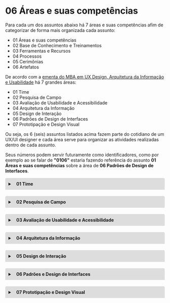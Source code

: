 # 06 Áreas e suas competências
Para cada um dos assuntos abaixo há 7 áreas e suas competências afim de categorizar de forma mais organizada cada assunto:
  * 01 Áreas e suas competências
  * 02 Base de Conhecimento e Treinamentos
  * 03 Ferramentas e Recursos
  * 04 Processos
  * 05 Cerimônias
  * 06 Artefatos

De acordo com a [ementa do MBA em UX Design, Arquitetura da Informação e Usabilidade](https://poslive.infnet.edu.br/mba-ux-design/) há 7 grandes áreas:
  * 01 Time
  * 02 Pesquisa de Campo
  * 03 Avaliação de Usabilidade e Acessibilidade
  * 04 Arquitetura da Informação
  * 05 Design de Interação
  * 06 Padrões de Design de Interfaces
  * 07 Prototipação e Design Visual


Ou seja, os 6 (seis) assuntos listados acima fazem parte do cotidiano de um UX/UI designer e cada área serve para organizar as atividades realizadas dentro de cada assunto. 

Seus números podem servir futuramente como identificadores, como por exemplo ao se falar de **"0106"** estaria fazendo referência do assunto **01 Áreas e suas competências** sobre a área de **06 Padrões de Design de Interfaces**.

<details style="margin-bottom:20px;">
  <link rel="stylesheet" href="https://cdnjs.cloudflare.com/ajax/libs/font-awesome/5.15.3/css/all.min.css" integrity="sha512-iBBXm8fW90+nuLcSKlbmrPcLa0OT92xO1BIsZ+ywDWZCvqsWgccV3gFoRBv0z+8dLJgyAHIhR35VZc2oM/gI1w==" crossorigin="anonymous" referrerpolicy="no-referrer" />
  <summary style="
    background-color: #ddd;
    padding: 10px;
    font-weight: bold;
    border-radius: 4px 4px 0 0;
    cursor:pointer;"
    title="Clique aqui para visualizar as competências da área de Time">
    <i class="fas fa-users" style="color: #2879d0;margin-right:10px;"></i> 01 Time</summary>
  <div style="
    border: 1px solid #ddd;
    border-radius: 0 0 4px 4px;
    padding: 15px;">
    <p><b>Time</b> trata-se da própria equipe de design, onde nesse item é detalhado como nossas atividades são realizadas. E quando essa área é pontuada em algum assunto, o mesmo vai representar como nós designers a realizamos com foco no profissionalismo, como por exemplo se essa área for descrita no assunto *Artefatos* isso quer dizer que há algum recurso que facilite algum processo de organização de como é estruturada nossa equipe e dois exemplos já pontuados é o nosso Trello e esse site do Arquitetura onde está realizando essa leitura.</p>
    <hr>
    <p><b>Competências</b></p>
    <ul>
      <li style="margin-top:10px;"><u>Expor como fazemos nosso trabalho</u>
        <ul>
          <li><b>Padronizar</b>: como facilitamos a qualidade do projeto por meio de conjuntos de ferramentas e processos consistentes;</li>
          <li><b>Harmonizar</b>: como podemos compartilhar e expandir a inteligência de design para que todos trabalhemos a partir do mesmo entendimento compartilhado e construamos um terreno comum;</li>
          <li><b>Priorizar</b>: como tomamos decisões sobre em quais projetos trabalhar e quando trabalhar neles.</li>
        </ul>
      </li>
      <li style="margin-top:10px;"><u>Expor como trabalhamos juntos</u>
        <ul>
          <li><b>Organizar</b>: como estruturamos nossas equipes e construímos a equipe certa;</li>
          <li><b>Colaborar</b>: Como criamos ambientes e encontros que permitem uma comunicação eficaz;</li>
          <li><b>Humanizar</b>:  Como podemos garantir que as práticas de contratação, integração e desenvolvimento profissional tratem os funcionários como seres humanos em primeiro lugar.</li>
        </ul>
      </li>
      <li style="margin-top:10px;"><u>Expor como nosso trabalho cria impacto</u>
        <ul>
          <li><b>Medir</b>: como tornamos o design responsável ao definir e medir a qualidade do design;</li>
          <li><b>Socializar</b>: como educamos os outros sobre o papel e o valor do design;</li>
          <li><b>Habilitar</b>:  como cultivamos a compreensão e o uso das atividades de design, mesmo por aqueles fora da equipe de design.</li>
        </ul>
      </li>
    </ul>
  </div>
</details>

<details style="margin-bottom:20px;">
  <summary style="
    background-color: #ddd;
    padding: 10px;
    font-weight: bold;
    border-radius: 4px 4px 0 0;
    cursor:pointer;"
    title="Clique aqui para visualizar as competências da área de Pesquisa de Campo">
    <i class="fas fa-people-arrows" style="color: #2879d0;margin-right:10px;"></i> 02 Pesquisa de Campo</summary>
  <div style="
    border: 1px solid #ddd;
    border-radius: 0 0 4px 4px;
    padding: 15px;">
    <p>Pesquisa de Campo de acordo com a <a href="https://www.questionpro.com/pt-br/pesquisa-de-campo.html" target="_blank">QUESTIONPRO</a> significa:</p>
    <blockquote>
      "A <b>pesquisa de campo</b> é a coleta de novos dados de fontes primárias para um propósito específico. Trata-se de um método qualitativo de coleta de dados que visa compreender, observar e interagir com pessoas em seu ambiente natural."
    </blockquote>
    <hr>
    <p><b>Competências</b></p>
    <ul>
      <li>Planejar a pesquisa com usuários;</li>
      <li>Realizar pesquisa com usuários com diferentes métodos;</li>
      <li>Consolidar as informações coletadas na pesquisa;</li>
      <li>Definir a solução de design a partir da identificação do problema;</li>
      <li>Realizar pesquisa desk;</li>
      <li>Recrutar participantes para a pesquisa;</li>
      <li>Analisar insights da pesquisa;</li>
      <li>Elaborar relatório de pesquisa com usuários.</li>
    </ul>
  </div>
</details>

<details style="margin-bottom:20px;">
  <summary style="
    background-color: #ddd;
    padding: 10px;
    font-weight: bold;
    border-radius: 4px 4px 0 0;
    cursor:pointer;"
    title="Clique aqui para visualizar as competências da área de Avaliação de Usabilidade e Acessibilidade">
    <i class="fas fa-universal-access" style="color: #2879d0;margin-right:10px;"></i> 03 Avaliação de Usabilidade e Acessibilidade</summary>
  <div style="
    border: 1px solid #ddd;
    border-radius: 0 0 4px 4px;
    padding: 15px;">
    <p>Visa a realização de pesquisas avaliativas que de acordo com <a href="https://www.teses.usp.br/teses/disponiveis/55/55134/tde-17012017-095657/publico/SandraSouzaRodrigues_revisada.pdf" target="_blank">Sandra Souza Rodrigues, 2016</a> apud Power, Freire e Petrie (2010) serve para:</p>
    <blockquote>
      "(...) que as informações possam estar acessíveis de forma mais ampla possível, é necessário que os diferentes perfis de usuários sejam atendidos."* Ou seja, o produto final deve ser abrangente em seus aspectos usáveis e acessíveis."
    </blockquote>
    <p><b>Mas o que é usabilidade e acessibilidade?</b></p>
    <p><b>Usabilidade</b> = é o termo utilizado para se referir à facilidade com que os usuários lidam com uma ferramenta. Em outras palavras, é a maneira com a qual um dispositivo ou funcionalidade tecnológica é aplicado para o cumprimento de seu objetivo. <a href="https://neilpatel.com/br/blog/usabilidade-o-que-e/" target="_blank">[Neil Patel, 2021]</a>.</p>
    <p><b>Acessibilidade</b> = é a possibilidade de acessar um lugar, serviço, produto ou informação de maneira segura e autônoma, sem nenhum tipo de barreira, beneficiando a todas as pessoas, com ou sem deficiência, em todas as fases da vida. <a href="https://guiaderodas.com/o-que-e-acessibilidade/" target="_blank">[GUIA DE RODAS, 2020]</a>.</p>
    <hr>
    <p><b>Competências</b></p>
    <ul>
      <li>Planejar testes de avaliação de usabilidade;</li>
      <li>Realizar testes de avaliação heurística;</li>
      <li>Realizar testes de avaliação de usabilidade com usuários;</li>
      <li>Elaborar relatórios de avaliação com usuários;</li>
      <li>Realizar testes com protótipo de baixa fidelidade;</li>
      <li>Realizar testes de usabilidade de aplicativos mobile;</li>
      <li>Seguir recomendações para acessibilidade no design da interface.</li>
    </ul>
  </div>
</details> 

<details style="margin-bottom:20px;">
  <summary style="
    background-color: #ddd;
    padding: 10px;
    font-weight: bold;
    border-radius: 4px 4px 0 0;
    cursor:pointer;"
    title="Clique aqui para visualizar as competências da área de Arquitetura da Informação">
    <i class="fas fa-sitemap" style="color: #2879d0;margin-right:10px;"></i> 04 Arquitetura da Informação</summary>
  <div style="
    border: 1px solid #ddd;
    border-radius: 0 0 4px 4px;
    padding: 15px;">
    <p>De acordo com <a href="https://rockcontent.com/br/blog/arquitetura-da-informacao/" target="_blank">Thiago Xavier (ROCKCONTENT, 2018)</a> apud Information Architecture Institute (Instituto de Arquitetura da Informação) uma definição sucinta consiste em:</p>
    <blockquote>
      "A <b>arquitetura da informação</b> é a prática de decidir como organizar as partes de alguma coisa de modo a torná-la compreensível."
    </blockquote>
    <p>Onde Xavier detalha que:</p>
    <blockquote>
      "Se formos desenvolver essa descrição, podemos dizer que a IA tem a função de auxiliar as pessoas a encontrar o que elas estão procurando. Seja em objetos ou locais, físicos ou digitais, ela também possui a finalidade de tornar claro o contexto em que o indivíduo ou usuário está."
    </blockquote>
    <hr>
    <p><b>Competências</b></p>
    <ul>
      <li>Organizar e rotular o conteúdo de um site, sistema ou aplicativo;</li>
      <li>Projetar a navegação de um site, sistema ou aplicativo;</li>
      <li>Projetar a busca de um site, sistema ou aplicativo;</li>
      <li>Realizar testes de card sorting;</li>
      <li>Elaborar wireframes;</li>
      <li>Elaborar inventário de conteúdo de um site ou portal;</li>
      <li>Definir a hierarquia das informações em uma página;</li>
      <li>Elaborar layouts de páginas a partir da organização do conteúdo, rotulação, navegação e busca.</li>
    </ul>
  </div>
</details>

<details style="margin-bottom:20px;">
  <summary style="
    background-color: #ddd;
    padding: 10px;
    font-weight: bold;
    border-radius: 4px 4px 0 0;
    cursor:pointer;"
    title="Clique aqui para visualizar as competências da área de Design de Interação">
    <i class="far fa-hand-point-up" style="color: #2879d0;margin-right:10px;"></i> 05 Design de Interação</summary>
  <div style="
    border: 1px solid #ddd;
    border-radius: 0 0 4px 4px;
    padding: 15px;">
    <p>Conforme <a href="https://brasil.uxdesign.cc/qual-a-diferenca-entre-design-de-interacao-e-ux-design-66f8a4f140f" target="_blank">Guilherme Gonzalez (UX COLLECTIVE, 2014)</a> design de interação é:</p>
    <blockquote>
      "O <b>design de interação</b> é especificamente uma disciplina que estuda a interação (através de uma interface) entre um sistema e o usuário. Ele também pode incorporar design focado em como a informação deve ser apresentada no prazo de um sistema para permitir que o usuário entenda melhor a informação, é muitas vezes considerada a disciplina separada de “design de informação” também."
    </blockquote>
    <hr>
    <p><b>Competências</b></p>
    <ul>
      <li>Mapear a experiência de um site, sistema ou aplicativo;</li>
      <li>Elaborar o fluxo das tarefas de um site, sistema ou aplicativo;</li>
      <li>Detalhar as ações do usuário;</li>
      <li>Elaborar cenários de uso para personas;</li>
      <li>Detalhar o feedback do sistema;</li>
      <li>Definir as microinterações de um site, sistema ou aplicativo;</li>
      <li>Elaborar o fluxo de telas em um protótipo a partir da definição da interação.</li>
    </ul>
  </div>
</details>

<details style="margin-bottom:20px;">
  <summary style="
    background-color: #ddd;
    padding: 10px;
    font-weight: bold;
    border-radius: 4px 4px 0 0;
    cursor:pointer;"
    title="Clique aqui para visualizar as competências da área de Padrões e Design de Interfaces">
    <i class="fas fa-window-restore" style="color: #2879d0;margin-right:10px;"></i> 06 Padrões e Design de Interfaces</summary>
  <div style="
    border: 1px solid #ddd;
    border-radius: 0 0 4px 4px;
    padding: 15px;">
    <p>De acordo com <a href="https://raidboxes.io/pt/blog/webdesign-development/ui-patterns/" target="_blank">Sonja Hoffmann (RAIDBOXES, 2020)</a> Padrões e Design de Interfaces trata-se de:.</p>
    <blockquote>
      "Os <b>padrões de design da interface</b> do usuário (IU) são bibliotecas de problemas de usabilidade que já foram analisados e resolvidos com sucesso. No entanto, estes não devem ser adoptados um a um. No entanto, eles fornecem uma base abrangente para uma experiência de usuário harmoniosa. Os padrões de IU estão lá para facilitar e acelerar o seu fluxo de trabalho."
    </blockquote>
    <p>Uma outra visão do mesmo assunto é retratado por <a href="https://coletivoux.com/sistemas-de-design-para-interfaces-6f846e0067e" target="_blank">Neviton Santana (COLETIVO UX, 2017)</a> trata-se de:.</p>
    <blockquote>
      "<b>Interfaces digitais</b> exigem <b>padrões</b> porque o comportamento humano é feito de padrões. Caso contrário desenhar um produto pensando em cada tipo de pessoa se tornaria praticamente inviável."
    </blockquote>
    <hr>
    <p><b>Competências</b></p>
    <ul>
      <li>Iniciar o design de interfaces a partir do design da experiência;</li>
      <li>Analisar soluções de design de interface a partir de cases;</li>
      <li>Elaborar soluções de interface de aplicativos para fins específicos;</li>
      <li>Aplicar padrões de design de aplicativos;</li>
      <li>Mapear objetivos, tarefas, funcionalidades, páginas e conteúdo;</li>
      <li>Elaborar sketches das páginas de um aplicativo;</li>
      <li>Justificar decisões de design em um projeto.</li>
    </ul>
  </div>
</details>

<details style="margin-bottom:20px;">
  <summary style="
    background-color: #ddd;
    padding: 10px;
    font-weight: bold;
    border-radius: 4px 4px 0 0;
    cursor:pointer;"
    title="Clique aqui para visualizar as competências da área de Prototipação e Design Visual">
    <i class="fab fa-figma" style="color: #2879d0;margin-right:10px;"></i> 07 Prototipação e Design Visual</summary>
  <div style="
    border: 1px solid #ddd;
    border-radius: 0 0 4px 4px;
    padding: 15px;">
    <p>Segundo <a href="https://brasil.uxdesign.cc/uma-r%C3%A1pido-estudo-de-prototipagem-81a1b300471b" target="_blank">André Dantas (UX COLLECTIVE, 2018)</a> apud Jerry Cao (UX Content Strategist da UXPin) protótipo é:</p>
    <blockquote>
      "O <b>protótipo</b> é uma versão simulada ou amostra de um produto final, a utilizada para testes antes do lançamento."
    </blockquote>
    <p>E Design Visual conforme <a href="https://www.chiefofdesign.com.br/visual-design/" target="_blank">David Arty (CHIEF OF DESIGN, 2020)</a> trata-se de:</p>
    <blockquote>
      "O <b>Design Visual</b> ou Visual Design é um ramo do design que se debruça ao estudo da comunicação visual. Para tanto, um bom profissional da área precisará ter expertise no manuseio dos softwares gráficos (como Adobe Photoshop, Adobe Ilustrator, Figma, entre várias outros) mas também, e principalmente, deverá conhecer os fundamentos do Design Visual, como tipografia, cores, gestalt, grid, semiótica, entre outros."
    </blockquote>
    <hr>
    <p><b>Competências</b></p>
    <ul>
      <li>Elaborar layouts para plataformas Android e iOS;</li>
      <li>Aplicar design visual na interface, incluindo cores, tipografia e imagens;</li>
      <li>Elaborar um Design System;</li>
      <li>Elaborar um protótipo de alta fidelidade;</li>
      <li>Otimizar o processo de design de interfaces;</li>
      <li>Elaborar layouts responsivos para diferentes resoluções;</li>
      <li>Preparar especificações do design para o desenvolvimento.</li>
    </ul>
  </div>
</details>
